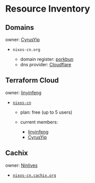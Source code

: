 # Resource Inventory

## Domains

owner: [CyrusYip](https://github.com/CyrusYip)

* `nixos-cn.org`

  * domain register: [porkbun](https://porkbun.com)
  * dns provider: [Cloudflare](https://cloudflare.com/)

## Terraform Cloud

owner: [linyinfeng](https://github.com/linyinfeng)

* [`nixos-cn`](https://app.terraform.io/app/nixos-cn)

  * plan: free  (up to 5 users)

  * current members:

    * [linyinfeng](https://github.com/linyinfeng)
    * [CyrusYip](https://github.com/CyrusYip)

## Cachix

owner: [Ninlives](https://github.com/Ninlives)

* [`nixos-cn.cachix.org`](https://app.cachix.org/cache/nixos-cn)
